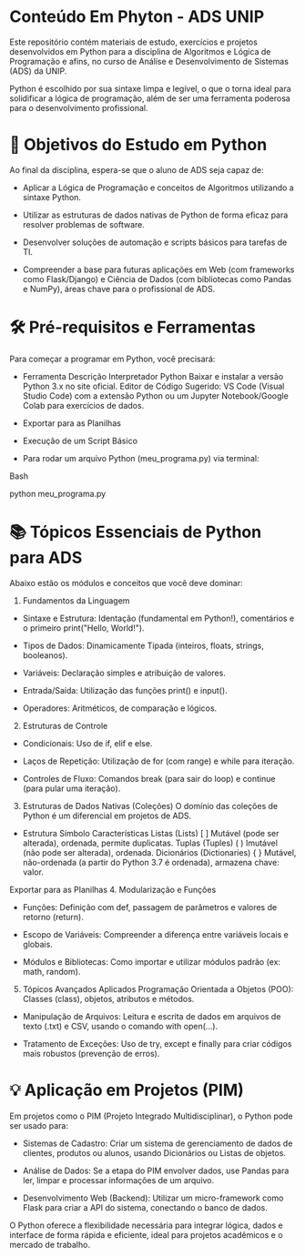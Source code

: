 # Conteúdo Em Phyton - ADS UNIP

Este repositório contém materiais de estudo, exercícios e projetos desenvolvidos em Python para a disciplina de Algoritmos e Lógica de Programação e afins, no curso de Análise e Desenvolvimento de Sistemas (ADS) da UNIP.

Python é escolhido por sua sintaxe limpa e legível, o que o torna ideal para solidificar a lógica de programação, além de ser uma ferramenta poderosa para o desenvolvimento profissional.

# 🎯 Objetivos do Estudo em Python
Ao final da disciplina, espera-se que o aluno de ADS seja capaz de:

+ Aplicar a Lógica de Programação e conceitos de Algoritmos utilizando a sintaxe Python.

+ Utilizar as estruturas de dados nativas de Python de forma eficaz para resolver problemas de software.

+ Desenvolver soluções de automação e scripts básicos para tarefas de TI.

+ Compreender a base para futuras aplicações em Web (com frameworks como Flask/Django) e Ciência de Dados (com bibliotecas como Pandas e NumPy), áreas chave para o profissional de ADS.

# 🛠️ Pré-requisitos e Ferramentas
Para começar a programar em Python, você precisará:

+ Ferramenta	Descrição
Interpretador Python	Baixar e instalar a versão Python 3.x no site oficial.
Editor de Código	Sugerido: VS Code (Visual Studio Code) com a extensão Python ou um Jupyter Notebook/Google Colab para exercícios de dados.

+ Exportar para as Planilhas
+ Execução de um Script Básico
+ Para rodar um arquivo Python (meu_programa.py) via terminal:

Bash

python meu_programa.py
# 📚 Tópicos Essenciais de Python para ADS
Abaixo estão os módulos e conceitos que você deve dominar:

1. Fundamentos da Linguagem
+ Sintaxe e Estrutura: Identação (fundamental em Python!), comentários e o primeiro print("Hello, World!").

+ Tipos de Dados: Dinamicamente Tipada (inteiros, floats, strings, booleanos).

+ Variáveis: Declaração simples e atribuição de valores.

+ Entrada/Saída: Utilização das funções print() e input().

+ Operadores: Aritméticos, de comparação e lógicos.

2. Estruturas de Controle
+ Condicionais: Uso de if, elif e else.

+ Laços de Repetição: Utilização de for (com range) e while para iteração.

+ Controles de Fluxo: Comandos break (para sair do loop) e continue (para pular uma iteração).

3. Estruturas de Dados Nativas (Coleções)
O domínio das coleções de Python é um diferencial em projetos de ADS.

+ Estrutura	Símbolo	Características
Listas (Lists)	[ ]	Mutável (pode ser alterada), ordenada, permite duplicatas.
Tuplas (Tuples)	( )	Imutável (não pode ser alterada), ordenada.
Dicionários (Dictionaries)	{ }	Mutável, não-ordenada (a partir do Python 3.7 é ordenada), armazena chave: valor.

Exportar para as Planilhas
4. Modularização e Funções
+ Funções: Definição com def, passagem de parâmetros e valores de retorno (return).

+ Escopo de Variáveis: Compreender a diferença entre variáveis locais e globais.

+ Módulos e Bibliotecas: Como importar e utilizar módulos padrão (ex: math, random).

5. Tópicos Avançados Aplicados
Programação Orientada a Objetos (POO): Classes (class), objetos, atributos e métodos.

+ Manipulação de Arquivos: Leitura e escrita de dados em arquivos de texto (.txt) e CSV, usando o comando with open(...).

+ Tratamento de Exceções: Uso de try, except e finally para criar códigos mais robustos (prevenção de erros).

# 💡 Aplicação em Projetos (PIM)
Em projetos como o PIM (Projeto Integrado Multidisciplinar), o Python pode ser usado para:

+ Sistemas de Cadastro: Criar um sistema de gerenciamento de dados de clientes, produtos ou alunos, usando Dicionários ou Listas de objetos.

+ Análise de Dados: Se a etapa do PIM envolver dados, use Pandas para ler, limpar e processar informações de um arquivo.

+ Desenvolvimento Web (Backend): Utilizar um micro-framework como Flask para criar a API do sistema, conectando o banco de dados.

O Python oferece a flexibilidade necessária para integrar lógica, dados e interface de forma rápida e eficiente, ideal para projetos acadêmicos e o mercado de trabalho.
